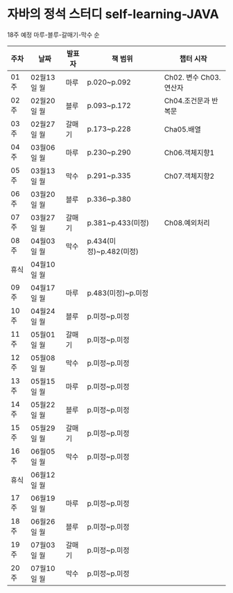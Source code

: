 # 자바의 정석 스터디 self-learning-JAVA
 
18주 예정 
마루-블루-갈매기-막수 순
 
|주차|날짜|발표자|책 범위| 챕터 시작 |
|--|--|--|--|--|
|01주|02월13일 월|마루|p.020~p.092| Ch02. 변수 Ch03. 연산자|
|02주|02월20일 월|블루|p.093~p.172| Ch04.조건문과 반복문|
|03주|02월27일 월|갈매기|p.173~p.228| Cha05.배열 |
|04주|03월06일 월|마루|p.230~p.290| Ch06.객체지향1 |
|05주|03월13일 월|막수|p.291~p.335| Ch07.객체지향2 |
|06주|03월20일 월|블루|p.336~p.380| |
|07주|03월27일 월|갈매기|p.381~p.433(미정)| Ch08.예외처리 |
|08주|04월03일 월|막수|p.434(미정)~p.482(미정)| |
|휴식|04월10일 월 | | | |
|09주|04월17일 월|마루|p.483(미정)~p.미정|
|10주|04월24일 월|블루|p.미정~p.미정|
|11주|05월01일 월|갈매기|p.미정~p.미정|
|12주|05월08일 월|막수|p.미정~p.미정|
|13주|05월15일 월|마루|p.미정~p.미정|
|14주|05월22일 월|블루|p.미정~p.미정|
|15주|05월29일 월|갈매기|p.미정~p.미정|
|16주|06월05일 월|막수|p.미정~p.미정|
|휴식|06월12일 월| | | 
|17주|06월19일 월|마루|p.미정~p.미정|
|18주|06월26일 월|블루|p.미정~p.미정|
|19주|07월03일 월|갈매기|p.미정~p.미정|
|20주|07월10일 월|막수|p.미정~p.미정|
